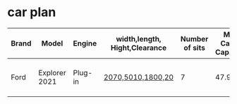 # car plan


|Brand|Model|Engine|width,length, Hight,Clearance|Number of sits|Max Cargo Capacity|AEB,Speed-Ass,Lane-Supp|MPG|Battery size|EV range|Cost|
|-|-|-|-|-|-|-|-|-|-|-|
|Ford|Explorer 2021|Plug-in|[2070,5010,1800,20](https://www.automobiledimension.com/model/ford/explorer)|7|47.9 cf|[2.3, 2.7, 2.4](https://www.euroncap.com/en/results/ford/explorer/38856)|78 g/kmCO2 3.4l/100km|13.1 kWh|40 km (25 miles)|Cost|
